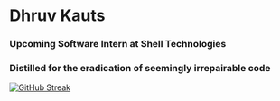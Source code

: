 # Dhruv Kauts
### Upcoming Software Intern at Shell Technologies
### Distilled for the eradication of seemingly irrepairable code


[![GitHub Streak](https://streak-stats.demolab.com/?user=DhruvKauts2&theme=dark)](https://git.io/streak-stats)
<!--
**DhruvKauts2/DhruvKauts2** is a ✨ _special_ ✨ repository because its `README.md` (this file) appears on your GitHub profile.

Here are some ideas to get you started:

- 🔭 I’m currently working on ...
- 🌱 I’m currently learning ...
- 👯 I’m looking to collaborate on ...
- 🤔 I’m looking for help with ...
- 💬 Ask me about ...
- 📫 How to reach me: ...
- 😄 Pronouns: ...
- ⚡ Fun fact: ...
-->

